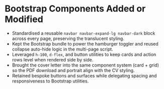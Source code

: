 ﻿# Bootstrap Components Added or Modified

- Standardised a reusable `navbar navbar-expand-lg navbar-dark` block across every page, preserving the translucent styling.
- Kept the Bootstrap bundle to power the hamburger toggler and reused collapse auto-hide logic in the multi-page script.
- Leveraged `h-100`, `d-flex`, and button utilities to keep cards and action rows level when rendered side by side.
- Brought the cover letter into the same component system (card + grid) so the PDF download and portrait align with the CV styling.
- Retained bespoke buttons and surfaces while delegating spacing and responsiveness to Bootstrap utilities.
